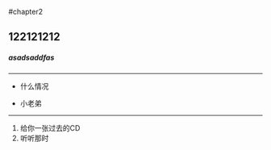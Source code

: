 #chapter2
## 122121212
##### asadsaddfas

****************************
- 什么情况
+ 小老弟
---------------------------------------
1. 给你一张过去的CD
2. 听听那时